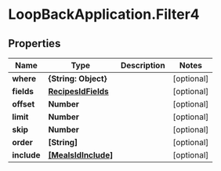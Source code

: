# LoopBackApplication.Filter4

## Properties

Name | Type | Description | Notes
------------ | ------------- | ------------- | -------------
**where** | **{String: Object}** |  | [optional] 
**fields** | [**RecipesIdFields**](RecipesIdFields.md) |  | [optional] 
**offset** | **Number** |  | [optional] 
**limit** | **Number** |  | [optional] 
**skip** | **Number** |  | [optional] 
**order** | **[String]** |  | [optional] 
**include** | [**[MealsIdInclude]**](MealsIdInclude.md) |  | [optional] 



